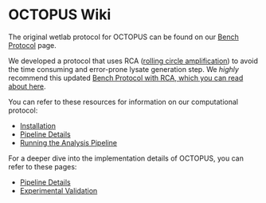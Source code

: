 # OCTOPUS Wiki

The original wetlab protocol for OCTOPUS can be found on our [Bench Protocol](Bench-Protocol.md) page.

We developed a protocol that uses RCA ([rolling circle amplification](https://en.wikipedia.org/wiki/Rolling_circle_replication)) to avoid the time consuming and error-prone lysate generation step.
We _highly_ recommend this updated [Bench Protocol with RCA, which you can read about here](Bench-Protocol-with-RCA.md).

You can refer to these resources for information on our computational protocol:
- [Installation](Installation.md)
- [Pipeline Details](Pipeline-Details.md)
- [Running the Analysis Pipeline](Running-the-Analysis-Pipeline.md)

For a deeper dive into the implementation details of OCTOPUS, you can refer to these pages:
- [Pipeline Details](Pipeline-Details.md)
- [Experimental Validation](Experimental-Validation.md)
